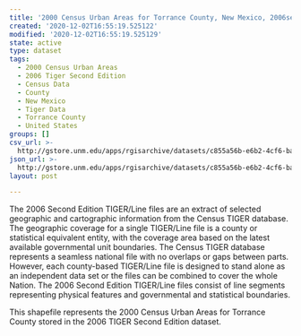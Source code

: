 ```yaml
---
title: '2000 Census Urban Areas for Torrance County, New Mexico, 2006se TIGER'
created: '2020-12-02T16:55:19.525122'
modified: '2020-12-02T16:55:19.525129'
state: active
type: dataset
tags:
  - 2000 Census Urban Areas
  - 2006 Tiger Second Edition
  - Census Data
  - County
  - New Mexico
  - Tiger Data
  - Torrance County
  - United States
groups: []
csv_url: >-
  http://gstore.unm.edu/apps/rgisarchive/datasets/c855a56b-e6b2-4cf6-baf9-324cd7d3b598/tgr2006se_torr_urb00.derived.csv
json_url: >-
  http://gstore.unm.edu/apps/rgisarchive/datasets/c855a56b-e6b2-4cf6-baf9-324cd7d3b598/tgr2006se_torr_urb00.derived.json
layout: post

---
```

The 2006 Second Edition TIGER/Line files are an extract of selected geographic and cartographic information from the Census TIGER database.  The geographic coverage for a single TIGER/Line file is a county or statistical equivalent entity, with the coverage area based on the latest available governmental unit boundaries. The Census TIGER database represents a seamless national file with no overlaps or gaps between parts.  However, each county-based TIGER/Line file is designed to stand alone as an independent data set or the files can be combined to cover the whole Nation.  The 2006 Second Edition  TIGER/Line files consist of line segments representing physical features and governmental and statistical boundaries.  

This shapefile represents the 2000 Census Urban Areas for Torrance County stored in the 2006 TIGER Second Edition dataset.
